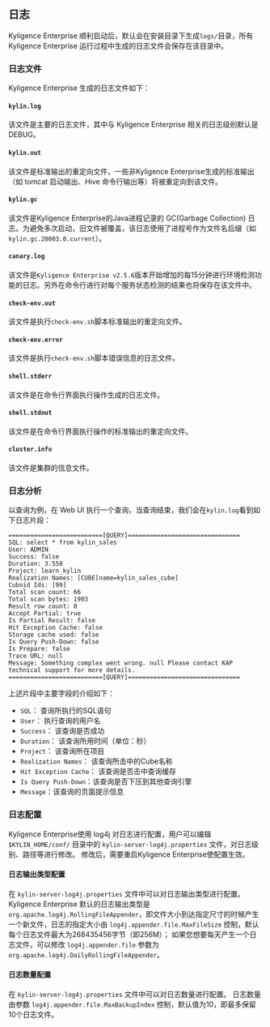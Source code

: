 

## 日志

Kyligence Enterprise 顺利启动后，默认会在安装目录下生成`logs/`目录，所有 Kyligence Enterprise 运行过程中生成的日志文件会保存在该目录中。

### 日志文件
Kyligence Enterprise 生成的日志文件如下：
#### `kylin.log`
该文件是主要的日志文件，其中与 Kyligence Enterprise 相关的日志级别默认是DEBUG。

#### `kylin.out`
该文件是标准输出的重定向文件，一些非Kyligence Enterprise生成的标准输出（如 tomcat 启动输出、Hive 命令行输出等）将被重定向到该文件。

#### `kylin.gc`
该文件是Kyligence Enterprise的Java进程记录的 GC(Garbage Collection) 日志。为避免多次启动，旧文件被覆盖，该日志使用了进程号作为文件名后缀（如 `kylin.gc.20003.0.current`）。

#### `canary.log`
该文件是`Kyligence Enterprise v2.5.6`版本开始增加的每15分钟进行环境检测功能的日志。另外在命令行进行对每个服务状态检测的结果也将保存在该文件中。

#### `check-env.out`
该文件是执行`check-env.sh`脚本标准输出的重定向文件。

#### `check-env.error`
该文件是执行`check-env.sh`脚本错误信息的日志文件。

#### `shell.stderr`
该文件是在命令行界面执行操作生成的日志文件。

#### `shell.stdout`
该文件是在命令行界面执行操作的标准输出的重定向文件。

#### `cluster.info`
该文件是集群的信息文件。

### 日志分析
以查询为例，在 Web UI 执行一个查询，当查询结束，我们会在`kylin.log`看到如下日志片段：

```
==========================[QUERY]===============================
SQL: select * from kylin_sales
User: ADMIN
Success: false
Duration: 3.558
Project: learn_kylin
Realization Names: [CUBE[name=kylin_sales_cube]
Cuboid Ids: [99]
Total scan count: 66
Total scan bytes: 1903
Result row count: 0
Accept Partial: true
Is Partial Result: false
Hit Exception Cache: false
Storage cache used: false
Is Query Push-Down: false
Is Prepare: false
Trace URL: null
Message: Something complex went wrong. null Please contact KAP technical support for more details. 
==========================[QUERY]===============================
```
上述片段中主要字段的介绍如下：

* `SQL`： 查询所执行的SQL语句
* `User`： 执行查询的用户名
* `Success`： 该查询是否成功
* `Duration`： 该查询所用时间（单位：秒）
* `Project`： 该查询所在项目
* `Realization Names`： 该查询所击中的Cube名称
* `Hit Exception Cache`： 该查询是否击中查询缓存
* `Is Query Push-Down`：该查询是否下压到其他查询引擎
* `Message`：该查询的页面提示信息

### 日志配置
Kyligence Enterprise使用 log4j 对日志进行配置，用户可以编辑 `$KYLIN_HOME/conf/` 目录中的 `kylin-server-log4j.properties` 文件，对日志级别、路径等进行修改。
修改后，需要重启Kyligence Enterprise使配置生效。

#### 日志输出类型配置
在 `kylin-server-log4j.properties` 文件中可以对日志输出类型进行配置。<br />
Kyligence Enterprise 默认的日志输出类型是`org.apache.log4j.RollingFileAppender`，即文件大小到达指定尺寸的时候产生一个新文件，日志的指定大小由 `log4j.appender.file.MaxFileSize` 控制，默认每个日志文件最大为268435456字节（即256M）；
如果您想要每天产生一个日志文件，可以修改 `log4j.appender.file` 参数为 `org.apache.log4j.DailyRollingFileAppender`。

#### 日志数量配置
在 `kylin-server-log4j.properties` 文件中可以对日志数量进行配置。
日志数量由参数 `log4j.appender.file.MaxBackupIndex` 控制，默认值为10，即最多保留10个日志文件。

